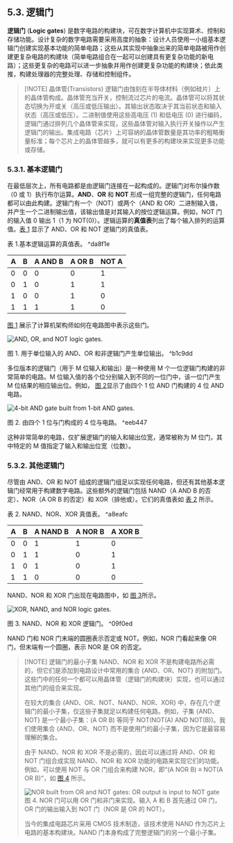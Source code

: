 ## 5.3. 逻辑门

**逻辑门** (**Logic gates**) 是数字电路的构建块，可在数字计算机中实现算术、控制和存储功能。设计复杂的数字电路需要采用高度的抽象：设计人员使用一小组基本逻辑门创建实现基本功能的简单电路；这些从其实现中抽象出来的简单电路被用作创建更复杂电路的构建块（简单电路组合在一起可以创建具有更复杂功能的新电路）；这些更复杂的电路可以进一步抽象并用作创建更复杂功能的构建块；依此类推，构建处理器的完整处理、存储和控制组件。

> [!NOTE] 晶体管(Transistors)
> 逻辑门由蚀刻在半导体材料（例如硅片）上的晶体管构成。晶体管充当开关，控制流过芯片的电流。晶体管可以将其状态切换为开或关（高压或低压输出）。其输出状态取决于其当前状态和输入状态（高压或低压）。二进制值使用这些高电压 (1) 和低电压 (0) 进行编码，逻辑门通过排列几个晶体管来实现，这些晶体管对输入执行开关操作以产生逻辑门的输出。集成电路（芯片）上可容纳的晶体管数量是其功率的粗略衡量标准；每个芯片上的晶体管越多，就可以有更多的构建块来实现更多功能或存储。

### [](https://diveintosystems.org/book/C5-Arch/gates.html#_basic_logic_gates)5.3.1. 基本逻辑门

在最低层次上，所有电路都是由逻辑门连接在一起构成的。逻辑门对布尔操作数（0 或 1）执行布尔运算。**AND**、**OR** 和 **NOT** 形成一组完整的逻辑门，任何电路都可以由此构建。逻辑门有一个（NOT）或两个（AND 和 OR）二进制输入值，并产生一个二进制输出值，该输出值是对其输入的按位逻辑运算。例如，NOT 门的输入值 0 输出 1（1 为 NOT(0)）。逻辑运算的**真值表**列出了每个输入排列的运算值。[表 1](#^da8f1e) 显示了 AND、OR 和 NOT 逻辑门的真值表。

表 1.基本逻辑运算的真值表。 ^da8f1e

|A|B|A AND B|A OR B|NOT A|
|---|---|---|---|---|
|0|0|0|0|1|
|0|1|0|1|1|
|1|0|0|1|0|
|1|1|1|1|0|

[图 1](5.3%20逻辑门.md#^b1c9dd) 展示了计算机架构师如何在电路图中表示这些门。

![AND, OR, and NOT logic gates.](https://diveintosystems.org/book/C5-Arch/_images/gates.png)

图 1. 用于单位输入的 AND、OR 和非逻辑门产生单位输出。 ^b1c9dd


多位版本的逻辑门（用于 M 位输入和输出）是一种使用 M 个一位逻辑门构建的非常简单的电路。M 位输入值的各个位分别输入到不同的一位门中，该一位门产生 M 位结果的相应输出位。例如， [图 2](#^eeb447)显示了由四个 1 位 AND 门构建的 4 位 AND 电路。

![4-bit AND gate built from 1-bit AND gates.](https://diveintosystems.org/book/C5-Arch/_images/4bitand.png)

图 2. 由四个 1 位与门构成的 4 位与电路。 ^eeb447

这种非常简单的电路，仅扩展逻辑门的输入和输出位宽，通常被称为 M 位门，其中特定的 M 值指定了输入和输出位宽（位数）。

### [](https://diveintosystems.org/book/C5-Arch/gates.html#_other_logic_gates)5.3.2. 其他逻辑门

尽管由 AND、OR 和 NOT 组成的逻辑门组足以实现任何电路，但还有其他基本逻辑门经常用于构建数字电路。这些额外的逻辑门包括 NAND（A AND B 的否定）、NOR（A OR B 的否定）和 XOR（排他或）。它们的真值表如 [表 2](#^a8eafc) 所示。

表 2. NAND、NOR、XOR 真值表。 ^a8eafc

|A|B|A NAND B|A NOR B|A XOR B|
|---|---|---|---|---|
|0|0|1|1|0|
|0|1|1|0|1|
|1|0|1|0|1|
|1|1|0|0|0|


NAND、NOR 和 XOR 门出现在电路图中，如 [图 3](#^09f0ed)所示。

![XOR, NAND, and NOR logic gates.](https://diveintosystems.org/book/C5-Arch/_images/nandnorxor.png)

图 3. NAND、NOR 和 XOR 逻辑门。 ^09f0ed


NAND 门和 NOR 门末端的圆圈表示否定或 NOT。例如，NOR 门看起来像 OR 门，但末端有一个圆圈，表示 NOR 是 OR 的否定。

> [!NOTE] 逻辑门的最小子集
> NAND、NOR 和 XOR 不是构建电路所必需的，但它们是添加到电路设计中常用的集合 {AND、OR、NOT} 的附加门。这些门中的任何一个都可以用晶体管（逻辑门的构建块）实现，也可以通过其他门的组合来实现。
> 
> 在较大的集合 {AND、OR、NOT、NAND、NOR、XOR} 中，存在几个逻辑门的最小子集，仅这些子集就足以构建任何电路。例如，子集 {AND、NOT} 是一个最小子集：(A OR B) 等同于 NOT(NOT(A) AND NOT(B))。我们使用集合 {AND、OR、NOT} 而不是使用门的最小子集，因为它是最容易理解的集合。
> 
> 由于 NAND、NOR 和 XOR 不是必需的，因此可以通过将 AND、OR 和 NOT 门组合成实现 NAND、NOR 和 XOR 功能的电路来实现它们的功能。例如，可以使用 NOT 与 OR 门组合来构建 NOR，即“(A NOR B) ≡ NOT(A OR B)”，如 [图 4](https://diveintosystems.org/book/C5-Arch/gates.html#Fignorasnotor) 所示。
> 
>  ![NOR built from OR and NOT gates: OR output is input to NOT gate](https://diveintosystems.org/book/C5-Arch/_images/nornotor.png)
>  图 4. NOR 门可以用 OR 门和非门来实现。输入 A 和 B 首先通过 OR 门，OR 门的输出输入到 NOT 门（NOR 是 OR 的 NOT）。
>  
>  当今的集成电路芯片采用 CMOS 技术制造，该技术使用 NAND 作为芯片上电路的基本构建块。NAND 门本身构成了完整逻辑门的另一个最小子集。
